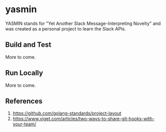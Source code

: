 # yasmin
YASMIN stands for "Yet Another Slack Message-Interpreting Novelty" and was created as a personal project to learn the Slack APIs.


## Build and Test
More to come.


## Run Locally
More to come.


## References
1. https://github.com/golang-standards/project-layout
1. https://www.viget.com/articles/two-ways-to-share-git-hooks-with-your-team/
